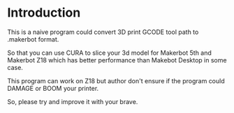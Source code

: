 # Introduction
This is a naive program could convert 3D print GCODE tool path to .makerbot format.

So that you can use CURA to slice your 3d model for Makerbot 5th and Makerbot Z18 which has better performance than Makebot Desktop in some case.

This program can work on Z18 but author don't ensure if the program could DAMAGE or BOOM your printer.

So, please try and improve it with your brave.